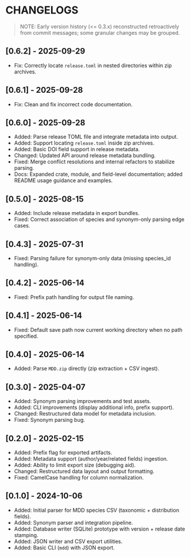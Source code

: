 # CHANGELOGS

> NOTE: Early version history (<= 0.3.x) reconstructed retroactively from commit messages; some granular changes may be grouped.

## [0.6.2] - 2025-09-29

- Fix: Correctly locate `release.toml` in nested directories within zip archives.

## [0.6.1] - 2025-09-28

- Fix: Clean and fix incorrect code documentation.

## [0.6.0] - 2025-09-28

- Added: Parse release TOML file and integrate metadata into output.
- Added: Support locating `release.toml` inside zip archives.
- Added: Basic DOI field support in release metadata.
- Changed: Updated API around release metadata bundling.
- Fixed: Merge conflict resolutions and internal refactors to stabilize parsing.
- Docs: Expanded crate, module, and field-level documentation; added README usage guidance and examples.

## [0.5.0] - 2025-08-15

- Added: Include release metadata in export bundles.
- Fixed: Correct association of species and synonym-only parsing edge cases.

## [0.4.3] - 2025-07-31

- Fixed: Parsing failure for synonym-only data (missing species_id handling).

## [0.4.2] - 2025-06-14

- Fixed: Prefix path handling for output file naming.

## [0.4.1] - 2025-06-14

- Fixed: Default save path now current working directory when no path specified.

## [0.4.0] - 2025-06-14

- Added: Parse `MDD.zip` directly (zip extraction + CSV ingest).

## [0.3.0] - 2025-04-07

- Added: Synonym parsing improvements and test assets.
- Added: CLI improvements (display additional info, prefix support).
- Changed: Restructured data model for metadata inclusion.
- Fixed: Synonym parsing bug.

## [0.2.0] - 2025-02-15

- Added: Prefix flag for exported artifacts.
- Added: Metadata support (author/year/related fields) ingestion.
- Added: Ability to limit export size (debugging aid).
- Changed: Restructured data layout and output formatting.
- Fixed: CamelCase handling for column normalization.

## [0.1.0] - 2024-10-06

- Added: Initial parser for MDD species CSV (taxonomic + distribution fields).
- Added: Synonym parser and integration pipeline.
- Added: Database writer (SQLite) prototype with version + release date stamping.
- Added: JSON writer and CSV export utilities.
- Added: Basic CLI (`mdd`) with JSON export.
